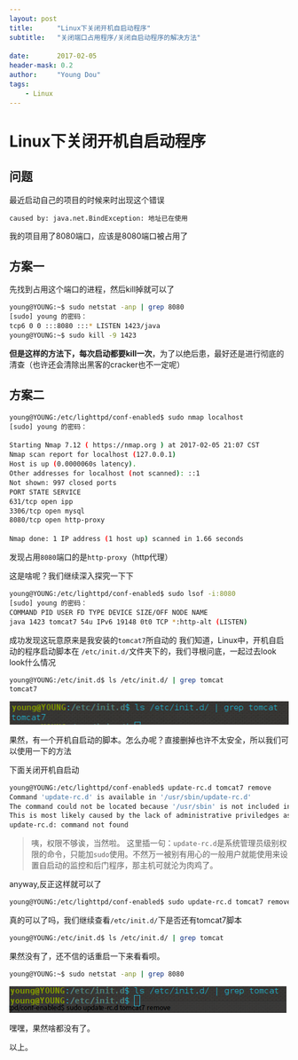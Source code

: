 ```yaml
---
layout: post
title:      "Linux下关闭开机自启动程序"
subtitle:   "关闭端口占用程序/关闭自启动程序的解决方法"

date:       2017-02-05
header-mask: 0.2
author:     "Young Dou"
tags:
    - Linux
---
```

# Linux下关闭开机自启动程序

## 问题
最近启动自己的项目的时候来时出现这个错误

```
caused by: java.net.BindException: 地址已在使用
```
我的项目用了8080端口，应该是8080端口被占用了


## 方案一

先找到占用这个端口的进程，然后kill掉就可以了

```bash
young@YOUNG:~$ sudo netstat -anp | grep 8080
[sudo] young 的密码：
tcp6 0 0 :::8080 :::* LISTEN 1423/java           
young@YOUNG:~$ sudo kill -9 1423
```

**但是这样的方法下，每次启动都要kill一次**，为了以绝后患，最好还是进行彻底的清查（也许还会清除出黑客的cracker也不一定呢）


## 方案二

```bash
young@YOUNG:/etc/lighttpd/conf-enabled$ sudo nmap localhost
[sudo] young 的密码：

Starting Nmap 7.12 ( https://nmap.org ) at 2017-02-05 21:07 CST
Nmap scan report for localhost (127.0.0.1)
Host is up (0.0000060s latency).
Other addresses for localhost (not scanned): ::1
Not shown: 997 closed ports
PORT STATE SERVICE
631/tcp open ipp
3306/tcp open mysql
8080/tcp open http-proxy

Nmap done: 1 IP address (1 host up) scanned in 1.66 seconds
```

发现占用`8080`端口的是`http-proxy`（http代理）

这是啥呢？我们继续深入探究一下下

```bash
young@YOUNG:/etc/lighttpd/conf-enabled$ sudo lsof -i:8080
[sudo] young 的密码：
COMMAND PID USER FD TYPE DEVICE SIZE/OFF NODE NAME
java 1423 tomcat7 54u IPv6 19148 0t0 TCP *:http-alt (LISTEN)
```

成功发现这玩意原来是我安装的`tomcat7`所自动的
我们知道，Linux中，开机自启动的程序启动脚本在 `/etc/init.d/`文件夹下的，我们寻根问底，一起过去look look什么情况

```bash
young@YOUNG:/etc/init.d$ ls /etc/init.d/ | grep tomcat
tomcat7
```

![img1](https://raw.githubusercontent.com/youngdou/youngdou.github.io/master/img/post_imag/2017-02-05/2017-02-05_212840.png) 

果然，有一个开机自启动的脚本。怎么办呢？直接删掉也许不太安全，所以我们可以使用一下的方法

下面关闭开机自启动

```bash
young@YOUNG:/etc/lighttpd/conf-enabled$ update-rc.d tomcat7 remove
Command 'update-rc.d' is available in '/usr/sbin/update-rc.d'
The command could not be located because '/usr/sbin' is not included in the PATH environment variable.
This is most likely caused by the lack of administrative priviledges associated with your user account.
update-rc.d: command not found
```

> 咦，权限不够诶，当然啦。
这里插一句：`update-rc.d`是系统管理员级别权限的命令，只能加`sudo`使用。不然万一被别有用心的一般用户就能使用来设置自启动的监控和后门程序，那主机可就沦为肉鸡了。

anyway,反正这样就可以了

```bash
young@YOUNG:/etc/lighttpd/conf-enabled$ sudo update-rc.d tomcat7 remove
```

真的可以了吗，我们继续查看`/etc/init.d/`下是否还有tomcat7脚本

```bash
young@YOUNG:/etc/init.d$ ls /etc/init.d/ | grep tomcat
```


果然没有了，还不信的话重启一下来看看呗。

```bash
young@YOUNG:~$ sudo netstat -anp | grep 8080
```

![img2](https://raw.githubusercontent.com/youngdou/youngdou.github.io/master/img/post_imag/2017-02-05/2017-02-05_212939.png) 

嘿嘿，果然啥都没有了。

以上。
